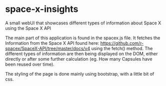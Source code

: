 # space-x-insights
A small webUI that showcases different types of information about Space X using the Space X API

The main part of this application is found in the spacex.js file. It fetches the Information from the Space X API found here: https://github.com/r-spacex/SpaceX-API/tree/master/docs/v4 using the fetch() method. 
The different types of information are then being displayed on the DOM, either directly or after some further calculation (eg. How many Capsules have
been reused over time).

The styling of the page is done mainly using bootstrap, with a little bit of css. 
